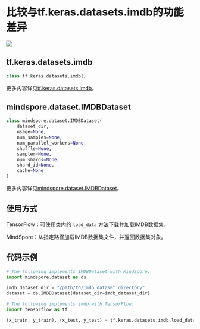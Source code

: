# 比较与tf.keras.datasets.imdb的功能差异

<a href="https://gitee.com/mindspore/docs/blob/master/docs/mindspore/source_zh_cn/note/api_mapping/tensorflow_diff/imdb.md" target="_blank"><img src="https://mindspore-website.obs.cn-north-4.myhuaweicloud.com/website-images/r2.0/resource/_static/logo_source.png"></a>

## tf.keras.datasets.imdb

```python
class tf.keras.datasets.imdb()
```

更多内容详见[tf.keras.datasets.imdb](https://www.tensorflow.org/versions/r1.15/api_docs/python/tf/keras/datasets/imdb)。

## mindspore.dataset.IMDBDataset

```python
class mindspore.dataset.IMDBDataset(
    dataset_dir,
    usage=None,
    num_samples=None,
    num_parallel_workers=None,
    shuffle=None,
    sampler=None,
    num_shards=None,
    shard_id=None,
    cache=None
)
```

更多内容详见[mindspore.dataset.IMDBDataset](https://mindspore.cn/docs/zh-CN/master/api_python/dataset/mindspore.dataset.IMDBDataset.html#mindspore.dataset.IMDBDataset)。

## 使用方式

TensorFlow：可使用类内的 `load_data` 方法下载并加载IMDB数据集。

MindSpore：从指定路径加载IMDB数据集文件，并返回数据集对象。

## 代码示例

```python
# The following implements IMDBDataset with MindSpore.
import mindspore.dataset as ds

imdb_dataset_dir = "/path/to/imdb_dataset_directory"
dataset = ds.IMDBDataset(dataset_dir=imdb_dataset_dir)

# The following implements imdb with TensorFlow.
import tensorflow as tf

(x_train, y_train), (x_test, y_test) = tf.keras.datasets.imdb.load_data()
```
